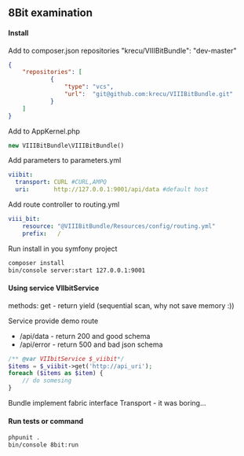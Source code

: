 ## 8Bit examination

#### Install

Add to composer.json repositories "krecu/VIIIBitBundle": "dev-master"
```json
{
    "repositories": [
            {
                "type": "vcs",
                "url":  "git@github.com:krecu/VIIIBitBundle.git"
            }
    ]
}
```

Add to AppKernel.php
```php
new VIIIBitBundle\VIIIBitBundle()
```

Add parameters to parameters.yml
```yml
viibit:
  transport: CURL #CURL,AMPQ
  uri:       http://127.0.0.1:9001/api/data #default host
```

Add route controller to routing.yml
```yml
viii_bit:
    resource: "@VIIIBitBundle/Resources/config/routing.yml"
    prefix:   /
```

Run install in you symfony project

```bash
composer install
bin/console server:start 127.0.0.1:9001
```


#### Using service VIIbitService

methods:
    get - return yield (sequential scan, why not save memory :))

Service provide demo route
- /api/data - return 200 and good schema
- /api/error - return 500 and bad json schema

```php
/** @var VIIbitService $_viibit*/
$items = $_viibit->get('http://api_uri');
foreach ($items as $item) {
    // do somesing
}

```

Bundle implement fabric interface Transport - it was boring...

#### Run tests or command

```bash
phpunit .
bin/console 8bit:run
```